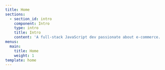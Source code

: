 ```yaml
---
title: Home
sections:
  - section_id: intro
    component: Intro
    type: intro
    title: Intro
    content: 'A full-stack JavaScript dev passionate about e-commerce. '
menus:
  main:
    title: Home
    weight: 1
template: home
---
```

